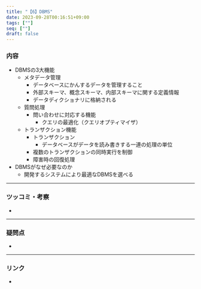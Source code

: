 ```yaml
---
title: "【6】DBMS"
date: 2023-09-28T00:16:51+09:00
tags: [""]
seq: [""]
draft: false
---
```


### 内容
- DBMSの3大機能
  - メタデータ管理
    - データベースにかんするデータを管理すること
    - 外部スキーマ、概念スキーマ、内部スキーマに関する定義情報
    - データディクショナリに格納される
  - 質問処理
    - 問い合わせに対応する機能
      - クエリの最適化（クエリオプティマイザ）
  - トランザクション機能
    - トランザクション
      - データベースがデータを読み書きする一連の処理の単位
    - 複数のトランザクションの同時実行を制御
    - 障害時の回復処理
- DBMSがなぜ必要なのか
  - 開発するシステムにより最適なDBMSを選べる

---
### ツッコミ・考察
- 

---
### 疑問点
- 


---
### リンク
- 